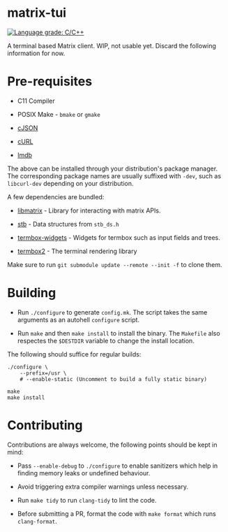 # matrix-tui

[![Language grade: C/C++](https://img.shields.io/lgtm/grade/cpp/g/git-bruh/matrix-tui.svg?logo=lgtm&logoWidth=18)](https://lgtm.com/projects/g/git-bruh/matrix-tui/context:cpp)

A terminal based Matrix client. WIP, not usable yet. Discard the following information for now.

# Pre-requisites

* C11 Compiler

* POSIX Make - `bmake` or `gmake`

* [cJSON](https://github.com/DaveGamble/cJSON)

* [cURL](https://github.com/curl/curl)

* [lmdb](https://github.com/LMDB/lmdb)

The above can be installed through your distribution's package manager. The corresponding package names are usually suffixed with `-dev`, such as `libcurl-dev` depending on your distribution.

A few dependencies are bundled:

* [libmatrix](https://github.com/git-bruh/libmatrix) - Library for interacting with matrix APIs.

* [stb](https://github.com/nothings/stb) - Data structures from `stb_ds.h`

* [termbox-widgets](https://github.com/git-bruh/termbox-widgets) - Widgets for termbox such as input fields and trees.

* [termbox2](https://github.com/termbox/termbox2) - The terminal rendering library


Make sure to run `git submodule update --remote --init -f` to clone them.

# Building

* Run `./configure` to generate `config.mk`. The script takes the same arguments as an autohell `configure` script.

* Run `make` and then `make install` to install the binary. The `Makefile` also respectes the `$DESTDIR` variable to change the install location.

The following should suffice for regular builds:

```
./configure \
	--prefix=/usr \
	# --enable-static (Uncomment to build a fully static binary)

make
make install
```

# Contributing

Contributions are always welcome, the following points should be kept in mind:

* Pass `--enable-debug` to `./configure` to enable sanitizers which help in finding memory leaks or undefined behaviour.

* Avoid triggering extra compiler warnings unless necessary.

* Run `make tidy` to run `clang-tidy` to lint the code.

* Before submitting a PR, format the code with `make format` which runs `clang-format`.
